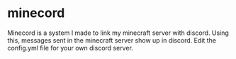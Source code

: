 # minecord
Minecord is a system I made to link my minecraft server with discord. Using this, messages sent in the minecraft server show up in discord. Edit the config.yml file for your own discord server.
